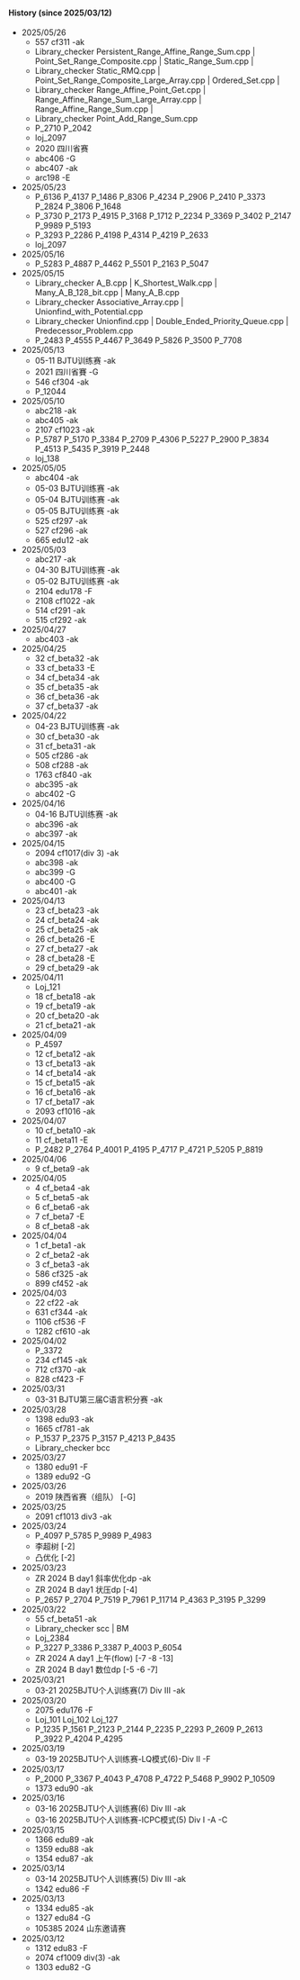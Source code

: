 
#### History (since 2025/03/12)
- 2025/05/26
  - 557 cf311 -ak
  - Library_checker Persistent_Range_Affine_Range_Sum.cpp | Point_Set_Range_Composite.cpp | Static_Range_Sum.cpp | 
  - Library_checker Static_RMQ.cpp | Point_Set_Range_Composite_Large_Array.cpp | Ordered_Set.cpp | 
  - Library_checker Range_Affine_Point_Get.cpp | Range_Affine_Range_Sum_Large_Array.cpp | Range_Affine_Range_Sum.cpp | 
  - Library_checker Point_Add_Range_Sum.cpp
  - P_2710 P_2042
  - loj_2097
  - 2020 四川省赛
  - abc406 -G
  - abc407 -ak
  - arc198 -E
- 2025/05/23
  - P_6136 P_4137 P_1486 P_8306 P_4234 P_2906 P_2410 P_3373 P_2824 P_3806 P_1648 
  - P_3730 P_2173 P_4915 P_3168 P_1712 P_2234 P_3369 P_3402 P_2147 P_9989 P_5193 
  - P_3293 P_2286 P_4198 P_4314 P_4219 P_2633
  - loj_2097
- 2025/05/16
  - P_5283 P_4887 P_4462 P_5501 P_2163 P_5047
- 2025/05/15
  - Library_checker A_B.cpp | K_Shortest_Walk.cpp | Many_A_B_128_bit.cpp | Many_A_B.cpp
  - Library_checker Associative_Array.cpp | Unionfind_with_Potential.cpp
  - Library_checker Unionfind.cpp | Double_Ended_Priority_Queue.cpp | Predecessor_Problem.cpp
  - P_2483 P_4555 P_4467 P_3649 P_5826 P_3500 P_7708
- 2025/05/13
  - 05-11 BJTU训练赛 -ak
  - 2021 四川省賽 -G
  - 546 cf304 -ak
  - P_12044
- 2025/05/10
  - abc218 -ak
  - abc405 -ak
  - 2107 cf1023 -ak
  - P_5787 P_5170 P_3384 P_2709 P_4306 P_5227 P_2900 P_3834 P_4513 P_5435 P_3919 P_2448
  - loj_138
- 2025/05/05
  - abc404 -ak
  - 05-03 BJTU训练赛 -ak
  - 05-04 BJTU训练赛 -ak
  - 05-05 BJTU训练赛 -ak
  - 525 cf297 -ak
  - 527 cf296 -ak
  - 665 edu12 -ak
- 2025/05/03
  - abc217 -ak
  - 04-30 BJTU训练赛 -ak
  - 05-02 BJTU训练赛 -ak
  - 2104 edu178 -F
  - 2108 cf1022 -ak
  - 514 cf291 -ak
  - 515 cf292 -ak
- 2025/04/27
  - abc403 -ak
- 2025/04/25
  - 32 cf_beta32 -ak
  - 33 cf_beta33 -E
  - 34 cf_beta34 -ak
  - 35 cf_beta35 -ak
  - 36 cf_beta36 -ak
  - 37 cf_beta37 -ak
- 2025/04/22
  - 04-23 BJTU训练赛 -ak
  - 30 cf_beta30 -ak
  - 31 cf_beta31 -ak
  - 505 cf286 -ak
  - 508 cf288 -ak
  - 1763 cf840 -ak
  - abc395 -ak
  - abc402 -G
- 2025/04/16
  - 04-16 BJTU训练赛 -ak
  - abc396 -ak
  - abc397 -ak
- 2025/04/15
  - 2094 cf1017(div 3) -ak
  - abc398 -ak
  - abc399 -G
  - abc400 -G
  - abc401 -ak
- 2025/04/13
  - 23 cf_beta23 -ak
  - 24 cf_beta24 -ak
  - 25 cf_beta25 -ak
  - 26 cf_beta26 -E
  - 27 cf_beta27 -ak
  - 28 cf_beta28 -E
  - 29 cf_beta29 -ak
- 2025/04/11
  - Loj_121
  - 18 cf_beta18 -ak
  - 19 cf_beta19 -ak
  - 20 cf_beta20 -ak
  - 21 cf_beta21 -ak
- 2025/04/09
  - P_4597
  - 12 cf_beta12 -ak
  - 13 cf_beta13 -ak
  - 14 cf_beta14 -ak
  - 15 cf_beta15 -ak
  - 16 cf_beta16 -ak
  - 17 cf_beta17 -ak
  - 2093 cf1016 -ak
- 2025/04/07
  - 10 cf_beta10 -ak
  - 11 cf_beta11 -E
  - P_2482 P_2764 P_4001 P_4195 P_4717 P_4721 P_5205 P_8819
- 2025/04/06
  - 9 cf_beta9 -ak
- 2025/04/05
  - 4 cf_beta4 -ak
  - 5 cf_beta5 -ak
  - 6 cf_beta6 -ak
  - 7 cf_beta7 -E
  - 8 cf_beta8 -ak
- 2025/04/04
  - 1 cf_beta1 -ak
  - 2 cf_beta2 -ak
  - 3 cf_beta3 -ak
  - 586 cf325 -ak
  - 899 cf452 -ak
- 2025/04/03
  - 22 cf22 -ak
  - 631 cf344 -ak
  - 1106 cf536 -F
  - 1282 cf610 -ak
- 2025/04/02
  - P_3372
  - 234 cf145 -ak
  - 712 cf370 -ak
  - 828 cf423 -F
- 2025/03/31
  - 03-31 BJTU第三届C语言积分赛 -ak
- 2025/03/28
  - 1398 edu93 -ak
  - 1665 cf781 -ak
  - P_1537 P_2375 P_3157 P_4213 P_8435 
  - Library_checker bcc
- 2025/03/27
  - 1380 edu91 -F
  - 1389 edu92 -G
- 2025/03/26
  - 2019 陕西省赛（组队） [-G]
- 2025/03/25
  - 2091 cf1013 div3 -ak
- 2025/03/24
  - P_4097 P_5785 P_9989 P_4983 
  - 李超树 [-2]
  - 凸优化 [-2]
- 2025/03/23
  - ZR 2024 B day1 斜率优化dp -ak
  - ZR 2024 B day1 状压dp [-4]
  - P_2657 P_2704 P_7519 P_7961 P_11714 P_4363 P_3195 P_3299 
- 2025/03/22 
  - 55 cf_beta51 -ak
  - Library_checker scc | BM
  - Loj_2384
  - P_3227 P_3386 P_3387 P_4003 P_6054
  - ZR 2024 A day1 上午(flow) [-7 -8 -13]
  - ZR 2024 B day1 数位dp [-5 -6 -7]
- 2025/03/21
  - 03-21 2025BJTU个人训练赛(7) Div III -ak
- 2025/03/20
  - 2075 edu176 -F
  - Loj_101 Loj_102 Loj_127 
  - P_1235 P_1561 P_2123 P_2144 P_2235 P_2293 P_2609 P_2613 P_3922 P_4204 P_4295
- 2025/03/19
  - 03-19 2025BJTU个人训练赛-LQ模式(6)-Div II -F
- 2025/03/17
  - P_2000 P_3367 P_4043 P_4708 P_4722 P_5468 P_9902 P_10509
  - 1373 edu90 -ak
- 2025/03/16
  - 03-16 2025BJTU个人训练赛(6) Div III -ak
  - 03-16 2025BJTU个人训练赛-ICPC模式(5) Div I -A -C
- 2025/03/15
  - 1366 edu89 -ak
  - 1359 edu88 -ak
  - 1354 edu87 -ak
- 2025/03/14
  - 03-14 2025BJTU个人训练赛(5) Div III -ak
  - 1342 edu86 -F
- 2025/03/13
  - 1334 edu85 -ak
  - 1327 edu84 -G
  - 105385 2024 山东邀请赛
- 2025/03/12
  - 1312 edu83 -F
  - 2074 cf1009 div(3) -ak
  - 1303 edu82 -G